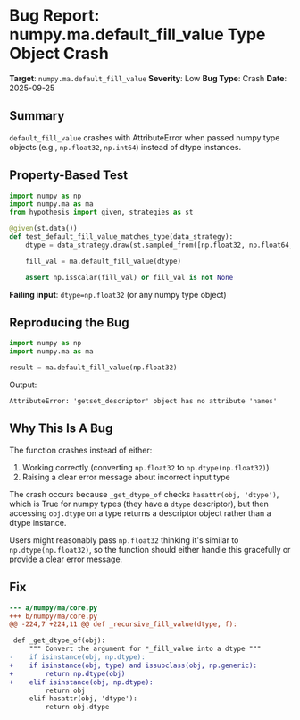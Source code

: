 # Bug Report: numpy.ma.default_fill_value Type Object Crash

**Target**: `numpy.ma.default_fill_value`
**Severity**: Low
**Bug Type**: Crash
**Date**: 2025-09-25

## Summary

`default_fill_value` crashes with AttributeError when passed numpy type objects (e.g., `np.float32`, `np.int64`) instead of dtype instances.

## Property-Based Test

```python
import numpy as np
import numpy.ma as ma
from hypothesis import given, strategies as st

@given(st.data())
def test_default_fill_value_matches_type(data_strategy):
    dtype = data_strategy.draw(st.sampled_from([np.float32, np.float64, np.int32, np.int64]))

    fill_val = ma.default_fill_value(dtype)

    assert np.isscalar(fill_val) or fill_val is not None
```

**Failing input**: `dtype=np.float32` (or any numpy type object)

## Reproducing the Bug

```python
import numpy as np
import numpy.ma as ma

result = ma.default_fill_value(np.float32)
```

Output:
```
AttributeError: 'getset_descriptor' object has no attribute 'names'
```

## Why This Is A Bug

The function crashes instead of either:
1. Working correctly (converting `np.float32` to `np.dtype(np.float32)`)
2. Raising a clear error message about incorrect input type

The crash occurs because `_get_dtype_of` checks `hasattr(obj, 'dtype')`, which is True for numpy types (they have a `dtype` descriptor), but then accessing `obj.dtype` on a type returns a descriptor object rather than a dtype instance.

Users might reasonably pass `np.float32` thinking it's similar to `np.dtype(np.float32)`, so the function should either handle this gracefully or provide a clear error message.

## Fix

```diff
--- a/numpy/ma/core.py
+++ b/numpy/ma/core.py
@@ -224,7 +224,11 @@ def _recursive_fill_value(dtype, f):

 def _get_dtype_of(obj):
     """ Convert the argument for *_fill_value into a dtype """
-    if isinstance(obj, np.dtype):
+    if isinstance(obj, type) and issubclass(obj, np.generic):
+        return np.dtype(obj)
+    elif isinstance(obj, np.dtype):
         return obj
     elif hasattr(obj, 'dtype'):
         return obj.dtype
```